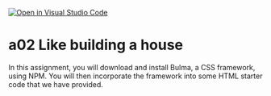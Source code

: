 [![Open in Visual Studio Code](https://classroom.github.com/assets/open-in-vscode-f059dc9a6f8d3a56e377f745f24479a46679e63a5d9fe6f495e02850cd0d8118.svg)](https://classroom.github.com/online_ide?assignment_repo_id=6176567&assignment_repo_type=AssignmentRepo)
# a02 Like building a house

In this assignment, you will download and install Bulma, a CSS framework, using NPM. 
You will then incorporate the framework into some HTML starter code that we have provided.
